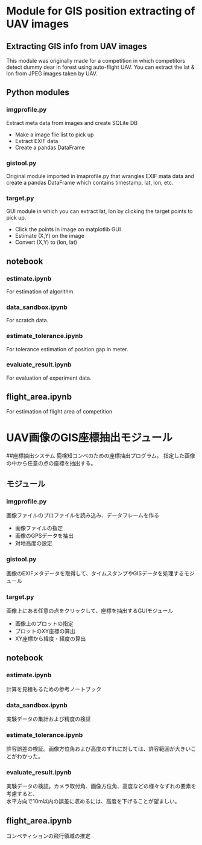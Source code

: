 # Module for GIS position extracting of UAV images 
## Extracting GIS info from UAV images
This module was originally made for a competition in which
competitors detect dummy dear in forest using auto-flight UAV.
You can extract the lat & lon from JPEG images taken by UAV.

## Python modules
### imgprofile.py
Extract meta data from images and create SQLite DB 
- Make a image flie list to pick up
- Extract EXIF data
- Create a pandas DataFrame

### gistool.py
Original module imported in imaprofile.py that wrangles EXIF mata data and create a pandas DataFrame
which contains timestamp, lat, lon, etc.

### target.py
GUI module in which you can extract lat, lon by clicking the target points to pick up. 
- Click the points in image on matplotlib GUI
- Estimate (X,Y) on the image
- Convert (X,Y) to (lon, lat)

## notebook
### estimate.ipynb
For estimation of algorithm.

### data_sandbox.ipynb
For scratch data.

### estimate_tolerance.ipynb
For tolerance estimation of position gap in meter.

### evaluate_result.ipynb
For evaluation of experiment data.

## flight_area.ipynb
For estimation of flight area of competition


# UAV画像のGIS座標抽出モジュール
##座標抽出システム
鹿検知コンペのための座標抽出プログラム。
指定した画像の中から任意の点の座標を抽出する。

## モジュール

### imgprofile.py
画像ファイルのプロファイルを読み込み、データフレームを作る

- 画像ファイルの指定
- 画像のGPSデータを抽出
- 対地高度の設定

### gistool.py
画像のEXIFメタデータを取得して、タイムスタンプやGISデータを処理するモジュール

### target.py
画像上にある任意の点をクリックして、座標を抽出するGUIモジュール

- 画像上のプロットの指定
- プロットのXY座標の算出
- XY座標から緯度・経度の算出

## notebook
### estimate.ipynb
計算を見積もるための参考ノートブック

### data_sandbox.ipynb
実験データの集計および精度の検証

### estimate_tolerance.ipynb
許容誤差の検証。画像方位角および高度のずれに対しては、許容範囲が大きいことがわかった。

### evaluate_result.ipynb
実験データの検証。カメラ取付角、画像方位角、高度などの様々なずれの要素を考慮すると、<br>
水平方向で10m以内の誤差に収めるには、高度を下げることが望ましい。

## flight_area.ipynb
コンペティションの飛行領域の推定


